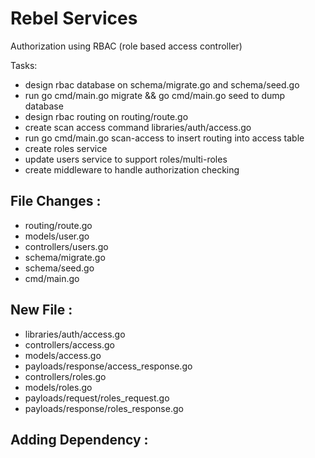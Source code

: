 # Rebel Services

Authorization using RBAC (role based access controller)  

Tasks:
- design rbac database on schema/migrate.go and schema/seed.go
- run go cmd/main.go migrate && go cmd/main.go seed to dump database
- design rbac routing on routing/route.go
- create scan access command libraries/auth/access.go
- run go cmd/main.go scan-access to insert routing into access table
- create roles service
- update users service to support roles/multi-roles
- create middleware to handle authorization checking 

## File Changes :
- routing/route.go
- models/user.go
- controllers/users.go
- schema/migrate.go
- schema/seed.go
- cmd/main.go

## New File :
- libraries/auth/access.go
- controllers/access.go
- models/access.go
- payloads/response/access_response.go
- controllers/roles.go
- models/roles.go
- payloads/request/roles_request.go
- payloads/response/roles_response.go

## Adding Dependency :